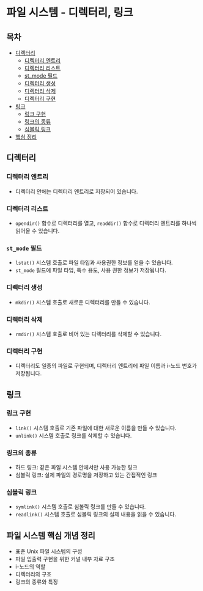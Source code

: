 
# 파일 시스템 - 디렉터리, 링크

## 목차
- [디렉터리](#디렉터리)
    - [디렉터리 엔트리](#디렉터리-엔트리)
    - [디렉터리 리스트](#디렉터리-리스트)
    - [st_mode 필드](#st_mode-필드)
    - [디렉터리 생성](#디렉터리-생성)
    - [디렉터리 삭제](#디렉터리-삭제)
    - [디렉터리 구현](#디렉터리-구현)
- [링크](#링크)
    - [링크 구현](#링크-구현)
    - [링크의 종류](#링크의-종류)
    - [심볼릭 링크](#심볼릭-링크)
- [핵심 정리](#파일-시스템-핵심-개념-정리)

## 디렉터리
### 디렉터리 엔트리
- 디렉터리 안에는 디렉터리 엔트리로 저장되어 있습니다.

### 디렉터리 리스트
- `opendir()` 함수로 디렉터리를 열고, `readdir()` 함수로 디렉터리 엔트리를 하나씩 읽어올 수 있습니다.

### `st_mode` 필드
- `lstat()` 시스템 호출로 파일 타입과 사용권한 정보를 얻을 수 있습니다.
- `st_mode` 필드에 파일 타입, 특수 용도, 사용 권한 정보가 저장됩니다.

### 디렉터리 생성
- `mkdir()` 시스템 호출로 새로운 디렉터리를 만들 수 있습니다.

### 디렉터리 삭제
- `rmdir()` 시스템 호출로 비어 있는 디렉터리를 삭제할 수 있습니다.

### 디렉터리 구현
- 디렉터리도 일종의 파일로 구현되며, 디렉터리 엔트리에 파일 이름과 i-노드 번호가 저장됩니다.

## 링크
### 링크 구현
- `link()` 시스템 호출로 기존 파일에 대한 새로운 이름을 만들 수 있습니다.
- `unlink()` 시스템 호출로 링크를 삭제할 수 있습니다.

### 링크의 종류
- 하드 링크: 같은 파일 시스템 안에서만 사용 가능한 링크
- 심볼릭 링크: 실제 파일의 경로명을 저장하고 있는 간접적인 링크

### 심볼릭 링크
- `symlink()` 시스템 호출로 심볼릭 링크를 만들 수 있습니다.
- `readlink()` 시스템 호출로 심볼릭 링크의 실제 내용을 읽을 수 있습니다.

## 파일 시스템 핵심 개념 정리
- 표준 Unix 파일 시스템의 구성
- 파일 입출력 구현을 위한 커널 내부 자료 구조
- i-노드의 역할
- 디렉터리의 구조
- 링크의 종류와 특징 
